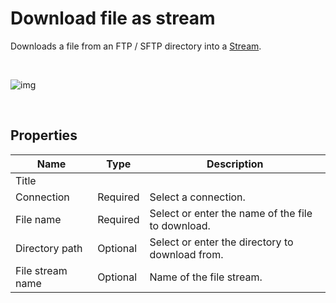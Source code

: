 # Download file as stream

Downloads a file from an FTP / SFTP directory into a [Stream](https://learn.microsoft.com/en-us/dotnet/api/system.io.stream).


<br/>

![img](https://profitbasedocs.blob.core.windows.net/flowimages/asStreamFTP.png)

<br/>


## Properties

| Name             | Type      |Description                                             |
|------------------|-----------|--------------------------------------------------------|
| Title  |   |        |
| Connection | Required  | Select a connection. |
| File name | Required | Select or enter the name of the file to download. |
| Directory path | Optional | Select or enter the directory to download from. |
| File stream name | Optional | Name of the file stream. |
